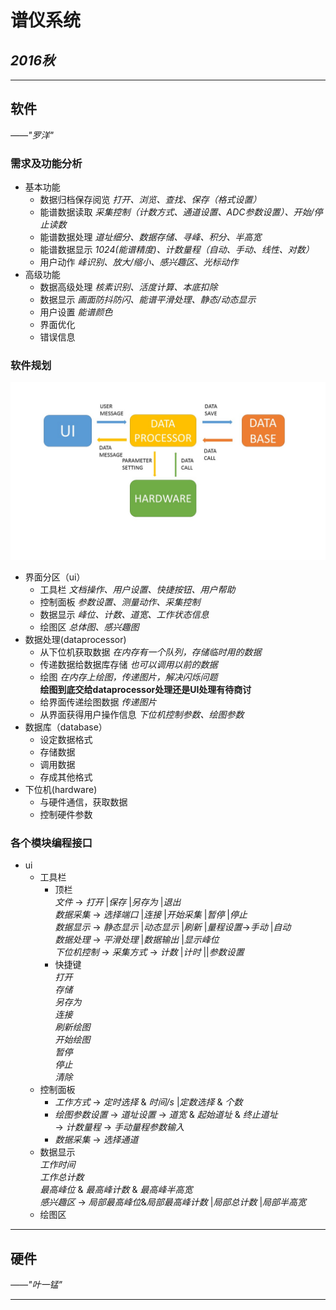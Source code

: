 谱仪系统  
==========================
*2016秋*
--------------------------
***
## 软件  
*——"罗洋"*
### 需求及功能分析
* 基本功能  
    - 数据归档保存阅览 *打开、浏览、查找、保存（格式设置）*
    - 能谱数据读取 *采集控制（计数方式、通道设置、ADC参数设置）、开始/停止读数*
    - 能谱数据处理 *道址细分、数据存储、寻峰、积分、半高宽*
    - 能谱数据显示 *1024(能谱精度)、计数量程（自动、手动、线性、对数）*
    - 用户动作 *峰识别、放大/缩小、感兴趣区、光标动作*
* 高级功能
    - 数据高级处理 *核素识别、活度计算、本底扣除*
    - 数据显示 *画面防抖防闪、能谱平滑处理、静态/动态显示*
    - 用户设置 *能谱颜色*
    - 界面优化
    - 错误信息
### 软件规划
![软件架构图](https://raw.githubusercontent.com/lightyeah/2016HeShuju/master/1.jpg)  

* 界面分区（ui） 
    - 工具栏 *文档操作、用户设置、快捷按钮、用户帮助*
    - 控制面板 *参数设置、测量动作、采集控制*
    - 数据显示 *峰位、计数、道宽、工作状态信息*
    - 绘图区 *总体图、感兴趣图*
* 数据处理(dataprocessor)  
    - 从下位机获取数据 *在内存有一个队列，存储临时用的数据*
    - 传递数据给数据库存储 *也可以调用以前的数据*
    - 绘图 *在内存上绘图，传递图片，解决闪烁问题*  
    **绘图到底交给dataprocessor处理还是UI处理有待商讨**
    - 给界面传递绘图数据 *传递图片*
    - 从界面获得用户操作信息 *下位机控制参数、绘图参数*
* 数据库（database） 
    - 设定数据格式
    - 存储数据
    - 调用数据
    - 存成其他格式
* 下位机(hardware)  
    - 与硬件通信，获取数据
    - 控制硬件参数  
### 各个模块编程接口
* ui
    - 工具栏  
        - 顶栏  
        *文件* -> *打开* |*保存* |*另存为* |*退出*  
        *数据采集* -> *选择端口* |*连接* |*开始采集* |*暂停* |*停止*  
        *数据显示* -> *静态显示* |*动态显示* |*刷新* |*量程设置*->*手动* |*自动*  
        *数据处理* -> *平滑处理* |*数据输出* |*显示峰位*  
        *下位机控制* -> *采集方式* -> *计数* |*计时* ||*参数设置*  
        - 快捷键  
        *打开*  
        *存储*  
        *另存为*  
        *连接*  
        *刷新绘图*  
        *开始绘图*  
        *暂停*  
        *停止*  
        *清除*  
    - 控制面板  
        - *工作方式* -> *定时选择* & *时间/s* |*定数选择* & *个数*  
        - *绘图参数设置* -> *道址设置* -> *道宽* & *起始道址* & *终止道址*  
                         -> *计数量程* -> *手动量程参数输入*   
        - *数据采集* -> *选择通道*                     
    - 数据显示  
        *工作时间*  
        *工作总计数*  
        *最高峰位* & *最高峰计数* & *最高峰半高宽*  
        *感兴趣区* -> *局部最高峰位*&*局部最高峰计数* |*局部总计数* |*局部半高宽*
    - 绘图区

***  
## 硬件  
*——"叶一锰"*  
***  
